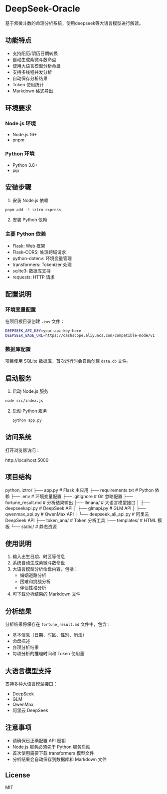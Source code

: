# DeepSeek-Oracle

基于紫微斗数的命理分析系统，使用deepseek等大语言模型进行解读。

## 功能特点

- 支持阳历/阴历日期转换
- 自动生成紫微斗数命盘
- 使用大语言模型分析命盘
- 支持多线程并发分析
- 自动保存分析结果
- Token 使用统计
- Markdown 格式导出

## 环境要求

### Node.js 环境
- Node.js 16+
- pnpm

### Python 环境
- Python 3.8+
- pip

## 安装步骤

1. 安装 Node.js 依赖



```bash
pnpm add -S iztro express
```




2. 安装 Python 依赖


### 主要 Python 依赖
- Flask: Web 框架
- Flask-CORS: 处理跨域请求
- python-dotenv: 环境变量管理
- transformers: Tokenizer 处理
- sqlite3: 数据库支持
- requests: HTTP 请求

## 配置说明

### 环境变量配置
在项目根目录创建 `.env` 文件：

```bash
DEEPSEEK_API_KEY=your-api-key-here
DEEPSEEK_BASE_URL=https://dashscope.aliyuncs.com/compatible-mode/v1
```



### 数据库配置
项目使用 SQLite 数据库，首次运行时会自动创建 `data.db` 文件。

## 启动服务

1. 启动 Node.js 服务

```bash
node src/index.js
```

2. 启动 Python 服务

   ```bash
   python app.py
   ```

   

## 访问系统

打开浏览器访问：

http://localhost:5000

## 项目结构

python_iztro/
├── app.py # Flask 主应用
├── requirements.txt # Python 依赖
├── .env # 环境变量配置
├── .gitignore # Git 忽略配置
├── fortune_result.md # 分析结果输出
├── llmana/ # 大语言模型接口
│ ├── deepseekapi.py # DeepSeek API
│ ├── glmapi.py # GLM API
│ ├── qwenmax_api.py # QwenMax API
│ └── deepseek_ali_api.py # 阿里云 DeepSeek API
├── token_ana/ # Token 分析工具
├── templates/ # HTML 模板
└── static/ # 静态资源


## 使用说明

1. 输入出生日期、时区等信息
2. 系统自动生成紫微斗数命盘
3. 大语言模型分析命盘内容，包括：
   - 婚姻道路分析
   - 困难和挑战分析
   - 伴侣性格分析
4. 可下载分析结果的 Markdown 文件

## 分析结果

分析结果将保存在 `fortune_result.md` 文件中，包含：
- 基本信息（日期、时区、性别、历法）
- 命盘描述
- 各项分析结果
- 每项分析的推理时间和 Token 使用量

## 大语言模型支持

支持多种大语言模型接口：
- DeepSeek
- GLM
- QwenMax
- 阿里云 DeepSeek

## 注意事项

- 请确保已正确配置 API 密钥
- Node.js 服务必须先于 Python 服务启动
- 首次使用需要下载 transformers 模型文件
- 分析结果会自动保存到数据库和 Markdown 文件

## License

MIT